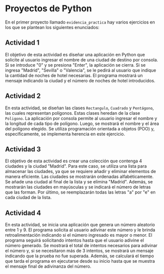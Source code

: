 # **Proyectos de Python**

En el primer proyecto llamado `evidencia_practica` hay varios ejercicios en los que se plantean los siguientes enunciados:

## Actividad 1
El objetivo de esta actividad es diseñar una aplicación en Python que solicite al usuario ingresar el nombre de una ciudad de destino por consola. Si se introduce "0" y se presiona "Enter", la aplicación se cierra. Si se ingresa "Madrid", "Sevilla" o "Valencia", se le pedirá al usuario que indique la cantidad de noches de hotel necesarias. El programa mostrará un mensaje indicando la ciudad y el número de noches de hotel introducidos.

## Actividad 2
En esta actividad, se diseñan las clases `Rectangulo`, `Cuadrado` y `Pentágono`, las cuales representan polígonos. Estas clases heredan de la clase `Poligono`. La aplicación por consola permite al usuario ingresar el nombre y la longitud de cada tipo de polígono. Luego, se mostrará el nombre y el área del polígono elegido. Se utiliza programación orientada a objetos (POO) y, específicamente, se implementa herencia en este ejercicio.

## Actividad 3
El objetivo de esta actividad es crear una colección que contenga 4 ciudades y la ciudad "Madrid". Para este caso, se utiliza una lista para almacenar las ciudades, ya que se requiere añadir y eliminar elementos de manera eficiente. Las ciudades se mostrarán ordenadas alfabéticamente. Se añade una ciudad al final de la lista y se elimina "Madrid". Además, se mostrarán las ciudades en mayúsculas y se indicará el número de letras que las forman. Por último, se reemplazarán todas las letras "a" por "e" en cada ciudad de la lista.

## Actividad 4
En esta actividad, se inicia una aplicación que genera un número aleatorio entre 1 y 9. El programa solicita al usuario adivinar este número y le brinda retroalimentación indicando si el número ingresado es mayor o menor. El programa seguirá solicitando intentos hasta que el usuario adivine el número generado. Se mostrará el total de intentos necesarios para adivinar el número y, si se necesitaron más de 3 intentos, se mostrará un mensaje indicando que la prueba no fue superada. Además, se calculará el tiempo que tarda el programa en ejecutarse desde su inicio hasta que se muestra el mensaje final de adivinanza del número.
